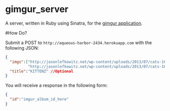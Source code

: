 gimgur_server
=============

A server, written in Ruby using Sinatra, for the [gimgur application](https://github.com/cdeange/gimgur).


#How Do?

Submit a POST to `http://aqueous-harbor-2434.herokuapp.com` with the following JSON:

```json   
{
  "imgs":["http://jasonlefkowitz.net/wp-content/uploads/2013/07/cats-16140154-1920-1080.jpg",
          "http://jasonlefkowitz.net/wp-content/uploads/2013/07/cats-16140154-1920-1080.jpg"],
  "title":"KITTENZ" //Optional 
}
```

You will receive a response in the following form:

```json 
{
  "id":"imgur_album_id_here"
}
```
